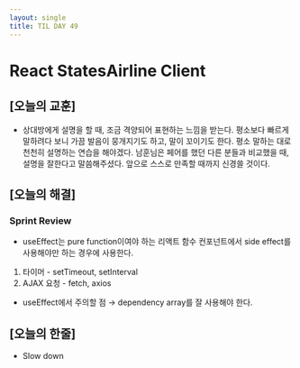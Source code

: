 ```yaml
---
layout: single
title: TIL DAY 49
---
```

# React StatesAirline Client

## [오늘의 교훈]

- 상대방에게 설명을 할 때, 조금 격양되어 표현하는 느낌을 받는다. 평소보다 빠르게 말하려다 보니 가끔 발음이 뭉개지기도 하고, 말이 꼬이기도 한다. 평소 말하는 대로 천천히 설명하는 연습을 해야겠다. 남훈님은 페어를 했던 다른 분들과 비교했을 때, 설명을 잘한다고 말씀해주셨다. 앞으로 스스로 만족할 때까지 신경쓸 것이다.

## [오늘의 해결]

### Sprint Review

- useEffect는 pure function이여야 하는 리액트 함수 컨포넌트에서 side effect를 사용해야만 하는 경우에 사용한다.
1. 타이머 - setTimeout, setInterval
2. AJAX 요청 - fetch, axios

- useEffect에서 주의할 점 → dependency array를 잘 사용해야 한다.

## [오늘의 한줄]

- Slow down
